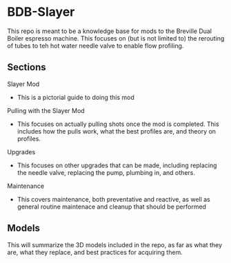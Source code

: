 # BDB-Slayer

This repo is meant to be a knowledge base for mods to the Breville Dual Boiler espresso machine. This focuses on (but is not limited to) the rerouting of tubes to teh hot water needle valve to enable flow profiling.

## Sections

Slayer Mod
  - This is a pictorial guide to doing this mod
  
Pulling with the Slayer Mod
  - This focuses on actually pulling shots once the mod is completed. This includes how the pulls work, what the best profiles are, and theory on profiles.
  
Upgrades
  - This focuses on other upgrades that can be made, including replacing the needle valve, replacing the pump, plumbing in, and others.
  
Maintenance
  - This covers maintenance, both preventative and reactive, as well as general routine maintenace and cleanup that should be performed

## Models

This will summarize the 3D models included in the repo, as far as what they are, what they replace, and best practices for acquiring them.
